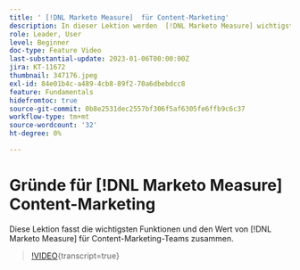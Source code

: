 ```yaml
---
title: ' [!DNL Marketo Measure]  für Content-Marketing'
description: In dieser Lektion werden  [!DNL Marketo Measure] wichtigsten Funktionen und der Wert von für Content-Marketing-Teams zusammengefasst.
role: Leader, User
level: Beginner
doc-type: Feature Video
last-substantial-update: 2023-01-06T00:00:00Z
jira: KT-11672
thumbnail: 347176.jpeg
exl-id: 84e01b4c-a489-4cb8-89f2-70a6dbebdcc8
feature: Fundamentals
hidefromtoc: true
source-git-commit: 0b8e2531dec2557bf306f5af6305fe6ffb9c6c37
workflow-type: tm+mt
source-wordcount: '32'
ht-degree: 0%

---
```


# Gründe für [!DNL Marketo Measure] Content-Marketing

Diese Lektion fasst die wichtigsten Funktionen und den Wert von [!DNL Marketo Measure] für Content-Marketing-Teams zusammen.

>[!VIDEO](https://video.tv.adobe.com/v/3431565/?learn=on&captions=ger){transcript=true}
